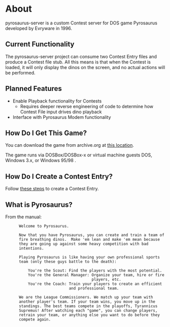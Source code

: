# About
pyrosaurus-server is a custom Contest server for DOS game Pyrosaurus developed by Evryware in 1996.

## Current Functionality
The pyrosaurus-server project can consume two Contest Entry files and produce a Contest file stub. All this means is that when the Contest is loaded, it will only display the dinos on the screen, and no actual actions will be performed.

## Planned Features
* Enable Playback functionality for Contests
  * Requires deeper reverse engineering of code to determine how Contest File input drives dino playback
* Interface with Pyrosaurus Modem functionality

## How Do I Get This Game?
You can download the game from archive.org at [this location](https://web.archive.org/web/19990209090604/http://www.evryware.com/pyrosaurus/download.htm).

The game runs via DOSBox/DOSBox-x or virtual machine guests DOS, Windows 3.x, or Windows 95/98 .

## How Do I Create a Contest Entry?
Follow [these steps](https://github.com/algae-disco/pyrosaurus-server/blob/main/Documentation/Create%20Contest%20Entry.md) to create a Contest Entry.

## What is Pyrosaurus?
From the manual:
```      
      Welcome to Pyrosaurus.

      Now that you have Pyrosaurus, you can create and train a team of
      fire breathing dinos.  Make 'em lean and make 'em mean because
      they are going up against some heavy competition with bad
      intentions.

      Playing Pyrosaurus is like having your own professional sports
      team (only these guys battle to the death):

          You're the Scout: Find the players with the most potential.
          You're the General Manager: Organize your team, hire or fire
                                      players, etc.
          You're the Coach: Train your players to create an efficient
                            and professional team.

      We are the League Commissioners. We match up your team with
      another player's team. If your team wins, you move up in the
      standings. The best teams compete in the playoffs, Tyrannicus
      Supremus! After watching each "game", you can change players,
      retrain your team, or anything else you want to do before they
      compete again.
```
